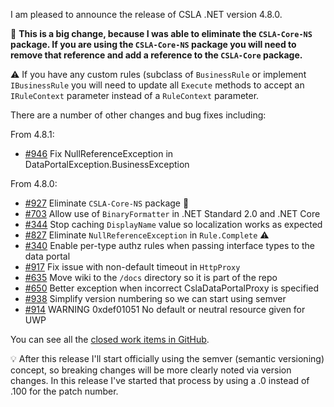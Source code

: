 I am pleased to announce the release of CSLA .NET version 4.8.0.

🛑 **This is a big change, because I was able to eliminate the `CSLA-Core-NS` package. If you are using the `CSLA-Core-NS` package you will need to remove that reference and add a reference to the `CSLA-Core` package.**

⚠ If you have any custom rules (subclass of `BusinessRule` or implement `IBusinessRule` you will need to update all `Execute` methods to accept an `IRuleContext` parameter instead of a `RuleContext` parameter.

There are a number of other changes and bug fixes including:

From 4.8.1:
* [#946](https://github.com/MarimerLLC/csla/issues/946) Fix NullReferenceException in DataPortalException.BusinessException

From 4.8.0:
* [#927](https://github.com/MarimerLLC/csla/issues/927) Eliminate `CSLA-Core-NS` package 🛑
* [#703](https://github.com/MarimerLLC/csla/issues/703) Allow use of `BinaryFormatter` in .NET Standard 2.0 and .NET Core
* [#344](https://github.com/MarimerLLC/csla/issues/344) Stop caching `DisplayName` value so localization works as expected
* [#827](https://github.com/MarimerLLC/csla/issues/827) Eliminate `NullReferenceException` in `Rule.Complete` ⚠
* [#340](https://github.com/MarimerLLC/csla/issues/340) Enable per-type authz rules when passing interface types to the data portal
* [#917](https://github.com/MarimerLLC/csla/issues/917) Fix issue with non-default timeout in `HttpProxy`
* [#635](https://github.com/MarimerLLC/csla/issues/635) Move wiki to the `/docs` directory so it is part of the repo
* [#650](https://github.com/MarimerLLC/csla/issues/650) Better exception when incorrect CslaDataPortalProxy is specified 
* [#938](https://github.com/MarimerLLC/csla/issues/938) Simplify version numbering so we can start using semver
* [#914](https://github.com/MarimerLLC/csla/issues/914) WARNING 0xdef01051 No default or neutral resource given for UWP

You can see all the [closed work items in GitHub](https://github.com/MarimerLLC/csla/milestone/27?closed=1).

💡 After this release I'll start officially using the semver (semantic versioning) concept, so breaking changes will be more clearly noted via version changes. In this release I've started that process by using a .0 instead of .100 for the patch number. 
